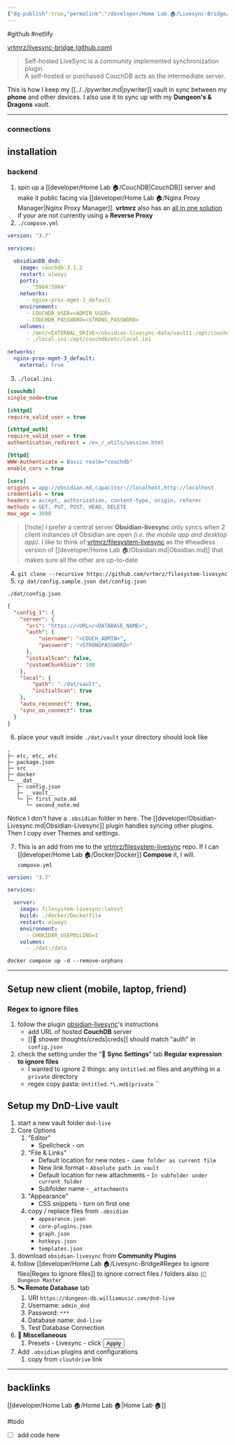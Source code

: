 ```yaml
---
{"dg-publish":true,"permalink":"/developer/Home Lab 🏠/Livesync-Bridge/"}
---
```


#github #netlify 

[vrtmrz/livesync-bridge (github.com)](https://github.com/vrtmrz/livesync-bridge)

> Self-hosted LiveSync is a community implemented  synchronization plugin.  
> A self-hosted or purchased CouchDB acts as the intermediate server. 

This is how I keep my [[../../pywriter.md\|pywriter]] vault in sync between my **phone** and other devices. I also use it to sync up with my **Dungeon's & Dragons** vault.

---

### connections


## installation
### backend
1. spin up a [[developer/Home Lab 🏠/CouchDB\|CouchDB]] server and make it public facing via [[developer/Home Lab 🏠/Nginx Proxy Manager\|Nginx Proxy Manager]]. **vrtmrz** also has an [all in one solution](https://github.com/vrtmrz/self-hosted-livesync-server) if your are not currently using a **Reverse Proxy**
2. `./compose.yml`
```yaml
version: "3.7"

services:

  obsidianDB_dnd:
    image: couchdb:3.1.2
    restart: always
    ports:
      - "5984:5984"
    networks:
      - nginx-prox-mgmt-3_default
    environment:
      - COUCHDB_USER=<ADMIN_USER>
      - COUCHDB_PASSWORD=<STRONG_PASSWORD>
    volumes:
      - /mnt/<EXTERNAL_DRIVE>/obsidian-livesync-data/vault1:/opt/couchdb/data
      - ./local.ini:/opt/couchdb/etc/local.ini

networks:
  nginx-prox-mgmt-3_default:
    external: true
```

3. `./local.ini`
```ini
[couchdb]
single_node=true

[chttpd]
require_valid_user = true

[chttpd_auth]
require_valid_user = true
authentication_redirect = /e=_/_utils/session.html

[httpd]
WWW-Authenticate = Basic realm="couchdb"
enable_cors = true

[cors]
origins = app://obsidian.md,capacitor://localhost,http://localhost
credentials = true
headers = accept, authorization, content-type, origin, referer
methods = GET, PUT, POST, HEAD, DELETE
max_age = 3600
```

> [!note] I prefer a central server
> **Obsidian-livesync** only syncs when 2 client instances of Obsidian are open *(i.e. the mobile app and desktop app)*. I like to think of [vrtmrz/filesystem-livesync](https://github.com/vrtmrz/filesystem-livesync) as the #headless version of [[developer/Home Lab 🏠/Obsidian.md\|Obsidian.md]] that makes sure all the other are up-to-date

4. `git clone --recursive https://github.com/vrtmrz/filesystem-livesync `
5. `cp dat/config.sample.json dat/config.json`

`./dat/config.json`
```json
{
  "config_1": {
    "server": {
      "uri": "https://<URL>/<DATABASE_NAME>",
      "auth": {
          "username": "<COUCH_ADMIN>",
          "password": "<STRONGPASSWORD>"
      },
      "initialScan": false,
      "customChunkSize": 100
    },
    "local": {
        "path": "./dat/vault",
        "initialScan": true
    },
    "auto_reconnect": true,
    "sync_on_connect": true
  }
}
```
6. place your vault inside `./dat/vault`
your directory should look like
```
.
├─ etc, etc, etc
├─ package.json
├─ src
├─ docker
└─ __dat__
   ├─ config.json
   ├─ __vault__
   └─ ├─ first_note.md
	  └─ second_note.md
```

Notice I don't have a `.obsidian` folder in here. The [[developer/Obsidian-Livesync.md\|Obsidian-Livesync]] plugin handles syncing other plugins. Then I copy over Themes and settings. 

7. This is an add from me to the [vrtmrz/filesystem-livesync](https://github.com/vrtmrz/filesystem-livesync) repo. If I can [[developer/Home Lab 🏠/Docker\|Docker]] **Compose** it, I will.
`compose.yml`
```yaml
version: "3.7"

services:

  server:
    image: filesystem-livesync:latest
    build: ./docker/Dockerfile
    restart: always
    environment:
      - CHOKIDAR_USEPOLLING=1
    volumes:
      - ./dat:/data
```
`docker compose up -d --remove-orphans`

---
## Setup new client (mobile, laptop, friend)
### Regex to ignore files
1. follow the plugin [obsidian-livesync](https://github.com/vrtmrz/obsidian-livesync)'s instructions
	- add URL of hosted **CouchDB** server
	- [[🚿 shower thoughts/creds\|creds]] should match "auth" in `config.json`
2. check the setting under the "🔁 **Sync Settings**" tab **Regular expression to ignore files**
	- I wanted to ignore 2 things: any `Untitled.md` files and anything in a `private` directory
	- regex copy pasta: `Untitled.*\.md$|private`
``


## Setup my DnD-Live vault
1. start a new vault folder `dnd-live`
2. Core Options
	1. "Editor"
		- Spellcheck - on
	2. "File & Links" 
		- Default location for new notes - `same folder as current file`
		- New link format - `Absolute path in vault` 
		- Default location for new attachments - `In subfolder under current folder` 
		- Subfolder name - `_attachments`
	3. "Appearance"
		- CSS snippets - turn on first one
	4. copy / replace files from `.obsidian`
		- `appearance.json`
		- `core-plugins.json`
		- `graph.json`
		- `hotkeys.json`
		- `templates.json`
1. download `obsidian-livesync` from **Community Plugins**
2. follow [[developer/Home Lab 🏠/Livesync-Bridge#Regex to ignore files\|Regex to ignore files]] to ignore correct files / folders also `|📁 Dungeon Master`
3. **🛰 Remote Database** tab
	1. URI `https://dungeon-db.williamusic.com/dnd-live`
	2. Username: `admin_dnd`
	3. Password: `***`
	4. Database name: `dnd-live`
	5. Test Database Connection
4. **🔧 Miscellaneous**
	1. Presets - Livesync - click <button>Apply</button>
5. Add `.obsidian` plugins and configurations
	1. copy from `cloutdrive` link

---
## backlinks
[[developer/Home Lab 🏠/Home Lab 🏠\|Home Lab 🏠]]

#todo 
- [ ] add code here